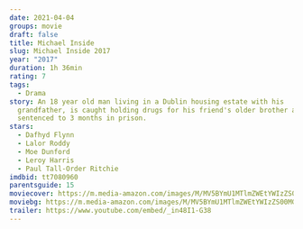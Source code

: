 ```yaml
---
date: 2021-04-04
groups: movie
draft: false
title: Michael Inside
slug: Michael Inside 2017
year: "2017"
duration: 1h 36min
rating: 7
tags:
  - Drama
story: An 18 year old man living in a Dublin housing estate with his
  grandfather, is caught holding drugs for his friend's older brother and is
  sentenced to 3 months in prison.
stars:
  - Dafhyd Flynn
  - Lalor Roddy
  - Moe Dunford
  - Leroy Harris
  - Paul Tall-Order Ritchie
imdbid: tt7080960
parentsguide: 15
moviecover: https://m.media-amazon.com/images/M/MV5BYmU1MTlmZWEtYWIzZS00MGFlLWI4ZjQtMDE3OTkwNDU1ZGQ2XkEyXkFqcGdeQXVyNDExNzk2NTg@._V1_FMjpg_UY863_.jpg
moviebg: https://m.media-amazon.com/images/M/MV5BYmU1MTlmZWEtYWIzZS00MGFlLWI4ZjQtMDE3OTkwNDU1ZGQ2XkEyXkFqcGdeQXVyNDExNzk2NTg@._V1_FMjpg_UY863_.jpg
trailer: https://www.youtube.com/embed/_in48I1-G38
---
```

